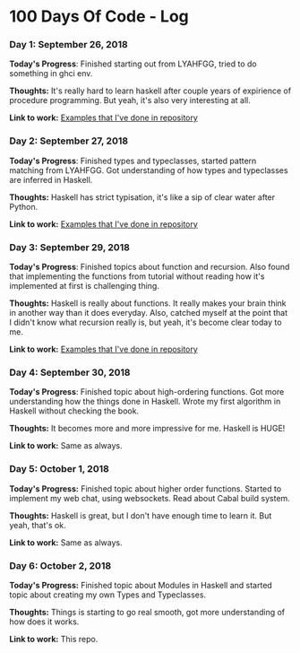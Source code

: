 # 100 Days Of Code - Log

### Day 1: September 26, 2018

**Today's Progress**: Finished starting out from LYAHFGG, tried to do something in ghci env.

**Thoughts:** It's really hard to learn haskell after couple years of expirience of procedure programming. 
But yeah, it's also very interesting at all.

**Link to work:** [Examples that I've done in repository](https://github.com/vsmaxim/100-days-of-code)


### Day 2: September 27, 2018

**Today's Progress**: Finished types and typeclasses, started pattern matching from LYAHFGG. Got understanding of how 
types and typeclasses are inferred in Haskell.

**Thoughts:** Haskell has strict typisation, it's like a sip of clear water after Python.

**Link to work:** [Examples that I've done in repository](https://github.com/vsmaxim/100-days-of-code)

### Day 3: September 29, 2018

**Today's Progress**: Finished topics about function and recursion. Also found that implementing the functions
from tutorial without reading how it's implemented at first is challenging thing. 

**Thoughts:** Haskell is really about functions. It really makes your brain think in another way than it does everyday.
Also, catched myself at the point that I didn't know what recursion really is, but yeah, it's become clear today to me.

**Link to work:** [Examples that I've done in repository](https://github.com/vsmaxim/100-days-of-code)


### Day 4: September 30, 2018

**Today's Progress**: Finished topic about high-ordering functions. Got more understanding how the things done in Haskell.
Wrote my first algorithm in Haskell without checking the book.

**Thoughts:** It becomes more and more impressive for me. Haskell is HUGE!

**Link to work:** Same as always.

### Day 5: October 1, 2018

**Today's Progress:** Finished topic about higher order functions. Started to implement my web chat, using websockets.
Read about Cabal build system.

**Thoughts:** Haskell is great, but I don't have enough time to learn it. But yeah, that's ok.

**Link to work:** Same as always.

### Day 6: October 2, 2018

**Today's Progress:** Finished topic about Modules in Haskell and started topic about creating my own Types and Typeclasses.

**Thoughts:** Things is starting to go real smooth, got more understanding of how does it works.

**Link to work:** This repo.
